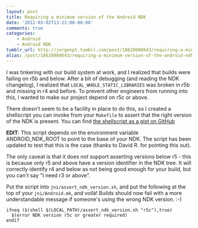 ```yaml
---
layout: post
title: Requiring a minimum version of the Android NDK
date: '2012-03-02T13:22:00-08:00'
comments: true
categories:
    - Android
    - Android NDK
tumblr_url: http://jorgenpt.tumblr.com/post/18620908643/requiring-a-minimum-version-of-the-android-ndk
alias: /post/18620908643/requiring-a-minimum-version-of-the-android-ndk
---
```


I was tinkering with our build system at work, and I realized that builds were failing on r5b and below. After a bit of debugging (and reading the NDK changelog), I realized that `LOCAL_WHOLE_STATIC_LIBRARIES` was broken in r5b and missing in r4 and before. To prevent other engineers from running into this, I wanted to make our project depend on r5c or above.

There doesn't seem to be a facility in place to do this, so I created a shellscript you can invoke from your `Makefile` to assert that the right version of the NDK is present. You can find [the shellscript as a gist on GitHub](https://gist.github.com/1961404)


**EDIT**: This script depends on the environment variable ANDROID_NDK_ROOT to point to the base of your NDK. The script has been updated to test that this is the case (thanks to David R. for pointing this out).

The only caveat is that it does *not* support asserting versions below r5 - this is because only r5 and above have a version identifier in the NDK tree. It will correctly identify r4 and below as not being good enough for your build, but you can't say "I need r3 or above".

Put the script into `jni/assert_ndk_version.sh`, and put the following at the top of your `jni/Android.mk`, and voilà! Builds should now fail with a more understandable message if someone's using the wrong NDK version. :-)

```make jni/Android.mk
ifneq ($(shell $(LOCAL_PATH)/assert_ndk_version.sh "r5c"),true)
  $(error NDK version r5c or greater required)
endif
```

